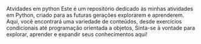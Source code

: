 Atvidades em python
Este é um repositório dedicado às minhas atividades em Python, criado para as futuras gerações explorarem e aprenderem. Aqui, você encontrará uma variedade de conteúdos, desde exercícios condicionais até programação orientada a objetos, Sinta-se à vontade para explorar, aprender e expandir seus conhecimentos aqui!
